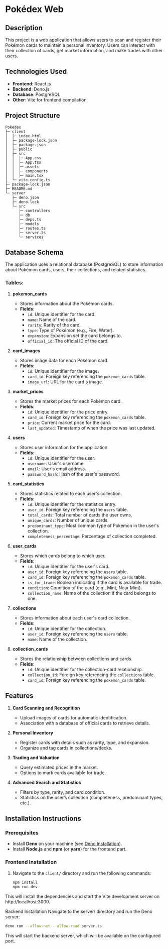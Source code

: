 # Pokédex Web

## Description
This project is a web application that allows users to scan and register their Pokémon cards to maintain a personal inventory. Users can interact with their collection of cards, get market information, and make trades with other users.

## Technologies Used
- **Frontend**: React.js
- **Backend**: Deno.js
- **Database**: PostgreSQL
- **Other**: Vite for frontend compilation

## Project Structure
```
Pokedex
├─ client
│  ├─ index.html
│  ├─ package-lock.json
│  ├─ package.json
│  ├─ public
│  ├─ src
│  │  ├─ App.css
│  │  ├─ App.tsx
│  │  ├─ assets
│  │  ├─ components
│  │  ├─ main.tsx
│  └─ vite.config.ts
├─ package-lock.json
├─ README.md
└─ server
   ├─ deno.json
   ├─ deno.lock
   └─ src
      ├─ controllers
      ├─ db
      ├─ deps.ts
      ├─ models
      ├─ routes.ts
      ├─ server.ts
      └─ services
```

## Database Schema

The application uses a relational database (PostgreSQL) to store information about Pokémon cards, users, their collections, and related statistics.

### Tables:

1. **pokemon_cards**
   - Stores information about the Pokémon cards.
   - **Fields**:
     - `id`: Unique identifier for the card.
     - `name`: Name of the card.
     - `rarity`: Rarity of the card.
     - `type`: Type of Pokémon (e.g., Fire, Water).
     - `expansion`: Expansion set the card belongs to.
     - `official_id`: The official ID of the card.

2. **card_images**
   - Stores image data for each Pokémon card.
   - **Fields**:
     - `id`: Unique identifier for the image.
     - `card_id`: Foreign key referencing the `pokemon_cards` table.
     - `image_url`: URL for the card's image.

3. **market_prices**
   - Stores the market prices for each Pokémon card.
   - **Fields**:
     - `id`: Unique identifier for the price entry.
     - `card_id`: Foreign key referencing the `pokemon_cards` table.
     - `price`: Current market price for the card.
     - `last_updated`: Timestamp of when the price was last updated.

4. **users**
   - Stores user information for the application.
   - **Fields**:
     - `id`: Unique identifier for the user.
     - `username`: User's username.
     - `email`: User's email address.
     - `password_hash`: Hash of the user's password.

5. **card_statistics**
   - Stores statistics related to each user's collection.
   - **Fields**:
     - `id`: Unique identifier for the statistics entry.
     - `user_id`: Foreign key referencing the `users` table.
     - `total_cards`: Total number of cards the user owns.
     - `unique_cards`: Number of unique cards.
     - `predominant_type`: Most common type of Pokémon in the user's collection.
     - `completeness_percentage`: Percentage of collection completed.

6. **user_cards**
   - Stores which cards belong to which user.
   - **Fields**:
     - `id`: Unique identifier for the user's card.
     - `user_id`: Foreign key referencing the `users` table.
     - `card_id`: Foreign key referencing the `pokemon_cards` table.
     - `is_for_trade`: Boolean indicating if the card is available for trade.
     - `condition`: Condition of the card (e.g., Mint, Near Mint).
     - `collection_name`: Name of the collection if the card belongs to one.

7. **collections**
   - Stores information about each user's card collection.
   - **Fields**:
     - `id`: Unique identifier for the collection.
     - `user_id`: Foreign key referencing the `users` table.
     - `name`: Name of the collection.

8. **collection_cards**
   - Stores the relationship between collections and cards.
   - **Fields**:
     - `id`: Unique identifier for the collection-card relationship.
     - `collection_id`: Foreign key referencing the `collections` table.
     - `card_id`: Foreign key referencing the `pokemon_cards` table.
## Features

1. **Card Scanning and Recognition**
   - Upload images of cards for automatic identification.
   - Association with a database of official cards to retrieve details.
   
2. **Personal Inventory**
   - Register cards with details such as rarity, type, and expansion.
   - Organize and tag cards in collections/decks.

3. **Trading and Valuation**
   - Query estimated prices in the market.
   - Options to mark cards available for trade.
   
4. **Advanced Search and Statistics**
   - Filters by type, rarity, and card condition.
   - Statistics on the user’s collection (completeness, predominant types, etc.).

## Installation Instructions

### Prerequisites
- Install **Deno** on your machine (see [Deno Installation](https://deno.land/)).
- Install **Node.js** and **npm** (or **yarn**) for the frontend part.

### Frontend Installation
1. Navigate to the `client/` directory and run the following commands:
   ```bash
   npm install
   npm run dev
   ```
This will install the dependencies and start the Vite development server on http://localhost:3000.

Backend Installation
Navigate to the server/ directory and run the Deno server:

```bash
deno run --allow-net --allow-read server.ts
```
This will start the backend server, which will be available on the configured port.
